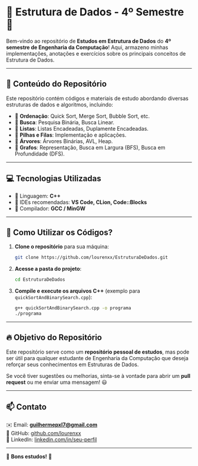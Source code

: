 # 📂 Estrutura de Dados - 4º Semestre 🚀

Bem-vindo ao repositório de **Estudos em Estrutura de Dados** do **4º semestre de Engenharia da Computação**! Aqui, armazeno minhas implementações, anotações e exercícios sobre os principais conceitos de Estrutura de Dados.

---

## 📌 **Conteúdo do Repositório**

Este repositório contém códigos e materiais de estudo abordando diversas estruturas de dados e algoritmos, incluindo:

- 🔹 **Ordenação**: Quick Sort, Merge Sort, Bubble Sort, etc.
- 🔹 **Busca**: Pesquisa Binária, Busca Linear.
- 🔹 **Listas**: Listas Encadeadas, Duplamente Encadeadas.
- 🔹 **Pilhas e Filas**: Implementação e aplicações.
- 🔹 **Árvores**: Árvores Binárias, AVL, Heap.
- 🔹 **Grafos**: Representação, Busca em Largura (BFS), Busca em Profundidade (DFS).

---

## 💻 **Tecnologias Utilizadas**

- 🔹 Linguagem: **C++**
- 🔹 IDEs recomendadas: **VS Code, CLion, Code::Blocks**
- 🔹 Compilador: **GCC / MinGW**

---

## 📖 **Como Utilizar os Códigos?**

1. **Clone o repositório** para sua máquina:
   ```bash
   git clone https://github.com/lourenxx/EstruturaDeDados.git
   ```
2. **Acesse a pasta do projeto**:
   ```bash
   cd EstruturaDeDados
   ```
3. **Compile e execute os arquivos C++** (exemplo para `quickSortAndBinarySearch.cpp`):
   ```bash
   g++ quickSortAndBinarySearch.cpp -o programa
   ./programa
   ```

---

## 🔥 **Objetivo do Repositório**
Este repositório serve como um **repositório pessoal de estudos**, mas pode ser útil para qualquer estudante de Engenharia da Computação que deseja reforçar seus conhecimentos em Estruturas de Dados.  

Se você tiver sugestões ou melhorias, sinta-se à vontade para abrir um **pull request** ou me enviar uma mensagem! 😃

---

## 📫 **Contato**
✉️ Email: **guilhermepxl7@gmail.com**  
🐙 GitHub: [github.com/lourenxx](https://github.com/lourenxx)  
🔗 LinkedIn: [linkedin.com/in/seu-perfil](www.linkedin.com/in/guilherme-pexirile)  

---

🚀 **Bons estudos!** 🚀   
